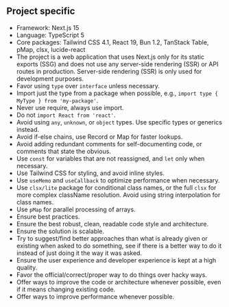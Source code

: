 ## Project specific
- Framework: Next.js 15
- Language: TypeScript 5
- Core packages: Tailwind CSS 4.1, React 19, Bun 1.2, TanStack Table, pMap, clsx, lucide-react
- The project is a web application that uses Next.js only for its static exports (SSG) and does not use any server-side rendering (SSR) or API routes in production. Server-side rendering (SSR) is only used for development purposes.
- Favor using `type` over `interface` unless necessary.
- Import just the type from a package when possible, e.g., `import type { MyType } from 'my-package'`.
- Never use require, always use import.
- Do not `import React from 'react'`.
- Avoid using `any`, `unknown`, or `object` types. Use specific types or generics instead.
- Avoid if-else chains, use Record or Map for faster lookups.
- Avoid adding redundant comments for self-documenting code, or comments that state the obvious.
- Use `const` for variables that are not reassigned, and `let` only when necessary.
- Use Tailwind CSS for styling, and avoid inline styles.
- Use `useMemo` and `useCallback` to optimize performance when necessary.
- Use `clsx/lite` package for conditional class names, or the full `clsx` for more complex className resolution. Avoid using string interpolation for class names.
- Use `pMap` for parallel processing of arrays.
- Ensure best practices.
- Ensure the best robust, clean, readable code style and architecture.
- Ensure the solution is scalable.
- Try to suggest/find better approaches than what is already given or existing when asked to do something, see if there is a better way to do it instead of just doing it the way it was asked.
- Ensure the user experience and developer experience is kept at a high quality.
- Favor the official/correct/proper way to do things over hacky ways.
- Offer ways to improve the code or architecture whenever possible, even if it means changing existing code.
- Offer ways to improve performance whenever possible.
